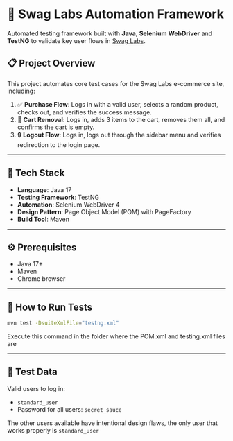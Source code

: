 # 🧪 Swag Labs Automation Framework

Automated testing framework built with **Java**, **Selenium WebDriver** and **TestNG** to validate key user flows in [Swag Labs](https://www.saucedemo.com/).

## 📋 Project Overview

This project automates core test cases for the Swag Labs e-commerce site, including:

1. ✅ **Purchase Flow**: Logs in with a valid user, selects a random product, checks out, and verifies the success message.
2. 🛒 **Cart Removal**: Logs in, adds 3 items to the cart, removes them all, and confirms the cart is empty.
3. 🔒 **Logout Flow**: Logs in, logs out through the sidebar menu and verifies redirection to the login page.

---

## 🧱 Tech Stack

- **Language**: Java 17
- **Testing Framework**: TestNG
- **Automation**: Selenium WebDriver 4
- **Design Pattern**: Page Object Model (POM) with PageFactory
- **Build Tool**: Maven

---

## ⚙️ Prerequisites

- Java 17+
- Maven
- Chrome browser

---

## 🚀 How to Run Tests

```bash
mvn test -DsuiteXmlFile="testng.xml"
```

Execute this command in the folder where the POM.xml and testing.xml files are

---

## 🧪 Test Data

Valid users to log in:

- `standard_user`
- Password for all users: `secret_sauce`

The other users available have intentional design flaws, the only user that works properly is `standard_user`
